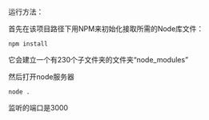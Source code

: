 运行方法：

首先在该项目路径下用NPM来初始化接取所需的Node库文件：

`npm install`

它会建立一个有230个子文件夹的文件夹“node\_modules”

然后打开node服务器

`node .`

监听的端口是3000
